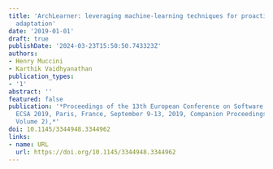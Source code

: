 ```yaml
---
title: 'ArchLearner: leveraging machine-learning techniques for proactive architectural
  adaptation'
date: '2019-01-01'
draft: true
publishDate: '2024-03-23T15:50:50.743323Z'
authors:
- Henry Muccini
- Karthik Vaidhyanathan
publication_types:
- '1'
abstract: ''
featured: false
publication: '*Proceedings of the 13th European Conference on Software Architecture,
  ECSA 2019, Paris, France, September 9-13, 2019, Companion Proceedings (Proceedings
  Volume 2),*'
doi: 10.1145/3344948.3344962
links:
- name: URL
  url: https://doi.org/10.1145/3344948.3344962
---
```



